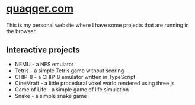 # [quaqqer.com](https://quaqqer.com)

This is my personal website where I have some projects that are running in the browser.

## Interactive projects

- NEMU - a NES emulator
- Tetris - a simple Tetris game without scoring
- CHIP-8 - a CHIP-8 emulator written in TypeScript
- CineMraft - a little procedural voxel world rendered using three.js
- Game of Life - a simple game of life simulation
- Snake - a simple snake game